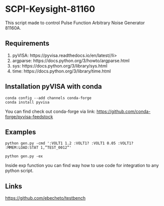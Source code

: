 # SCPI-Keysight-81160

This script made to control Pulse Function Arbitrary Noise Generator 81160A.

## Requirements 

<ol>
<li>pyVISA: https://pyvisa.readthedocs.io/en/latest//li>
<li>argparse: https://docs.python.org/3/howto/argparse.html</li>
<li>sys: https://docs.python.org/3/library/sys.html</li>
<li>time: https://docs.python.org/3/library/time.html</li>
</ol> 

## Installation pyVISA with conda

```console
conda config --add channels conda-forge
conda install pyvisa
```
You can find check out conda-forge via link: https://github.com/conda-forge/pyvisa-feedstock

## Examples

```console
python gen.py -cmd ':VOLT1 1.2 :VOLT1? :VOLT1 0.05 :VOLT1? :MMEM:LOAD:STAT 1,”TEST_0012”'
```

```console
python gen.py -ex
```
Inside exp function you can find way how to use code for integration to any python script. 

## Links 

https://github.com/ebecheto/testbench
